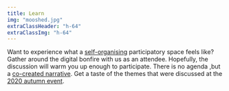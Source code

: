 ```yaml
---
title: Learn
img: "mooshed.jpg"
extraClassHeader: "h-64"
extraClassImg: "h-64"
---
```


Want to experience what a [self-organising](https://handbook.hackalong.io/patterns/cocreation) participatory space feels like?
Gather around the digital bonfire with us as an attendee. Hopefully, the discussion will warm you up enough to participate. There is no agenda ,but a [co-created narrative](#learn). Get a taste of the themes that were discussed at the [ 2020 autumn event](/2020-autumn).
